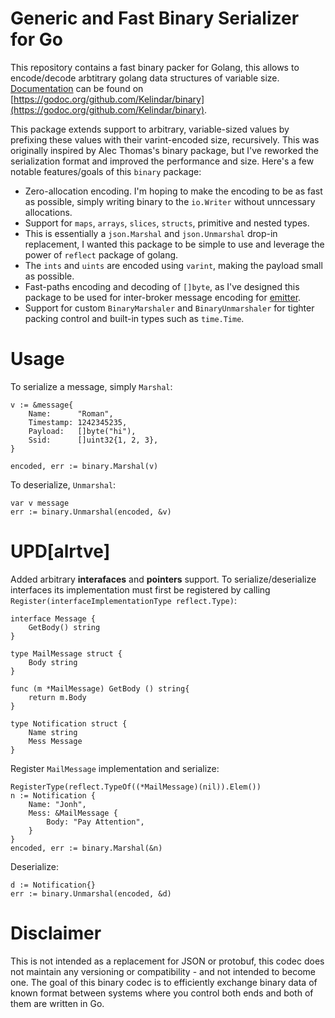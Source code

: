 # Generic and Fast Binary Serializer for Go

This repository contains a fast binary packer for Golang, this allows to encode/decode arbtitrary golang data structures of variable size. [Documentation](https://godoc.org/github.com/Kelindar/binary) can be found on [https://godoc.org/github.com/Kelindar/binary](https://godoc.org/github.com/Kelindar/binary).

This package extends support to arbitrary, variable-sized values by prefixing these values with their varint-encoded size, recursively. This was originally inspired by Alec Thomas's binary package, but I've reworked the serialization format and improved the performance and size. Here's a few notable features/goals of this `binary` package:
 * Zero-allocation encoding. I'm hoping to make the encoding to be as fast as possible, simply writing binary to the `io.Writer` without unncessary allocations.
 * Support for `maps`, `arrays`, `slices`, `structs`, primitive and nested types.
 * This is essentially a `json.Marshal` and `json.Unmarshal` drop-in replacement, I wanted this package to be simple to use and leverage the power of `reflect` package of golang.
 * The `ints` and `uints` are encoded using `varint`, making the payload small as possible.
 * Fast-paths encoding and decoding of `[]byte`, as I've designed this package to be used for inter-broker message encoding for [emitter](https://github.com/emitter-io/emitter).
 * Support for custom `BinaryMarshaler` and `BinaryUnmarshaler` for tighter packing control and built-in types such as `time.Time`.



# Usage
To serialize a message, simply `Marshal`:
```
v := &message{
    Name:      "Roman",
    Timestamp: 1242345235,
    Payload:   []byte("hi"),
    Ssid:      []uint32{1, 2, 3},
}

encoded, err := binary.Marshal(v)
```

To deserialize, `Unmarshal`:
```
var v message
err := binary.Unmarshal(encoded, &v)
```

# UPD[alrtve]
Added arbitrary **interafaces** and **pointers** support. To serialize/deserialize interfaces its implementation must first be registered by calling `Register(interfaceImplementationType reflect.Type)`:
```
interface Message {
    GetBody() string
}

type MailMessage struct {
    Body string
}

func (m *MailMessage) GetBody () string{
    return m.Body
}

type Notification struct {
    Name string
    Mess Message
}
```

Register `MailMessage` implementation and serialize:
```
RegisterType(reflect.TypeOf((*MailMessage)(nil)).Elem())
n := Notification {
    Name: "Jonh",
    Mess: &MailMessage {
        Body: "Pay Attention",
    }
}
encoded, err := binary.Marshal(&n)
```
Deserialize:
```
d := Notification{}
err := binary.Unmarshal(encoded, &d)
``` 

# Disclaimer

This is not intended as a replacement for JSON or protobuf, this codec does not maintain any versioning or compatibility - and not intended to become one. The goal of this binary codec is to efficiently exchange binary data of known format between systems where you control both ends and both of them are written in Go.

